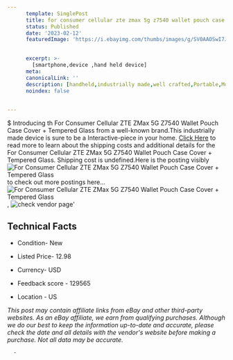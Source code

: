 ```yaml
---
      template: SinglePost
      title: for consumer cellular zte zmax 5g z7540 wallet pouch case cover tempered glass
      status: Published
      date: '2023-02-12'
      featuredImage: 'https://i.ebayimg.com/thumbs/images/g/SV0AAOSwI7JjNnJS/s-l225.jpg'
       

      excerpt: >-
        [smartphone,device ,hand held device]
      meta:
      canonicalLink: ''
      description: [handheld,industrially made,well crafted,Portable,Mobile,Compact,Convenient,Lightweight,Maneuverable,Man-portable,Miniature,Carriable,Hand-held,Light,Holdable,Transportable,Mobile device,Pocket-sized,On-the-go,Wireless,Cordless,Compact size,Convenient size, smartphone,device ,hand held device]
      noindex: false
      

---
```

$
      Introducing th For Consumer Cellular ZTE ZMax 5G Z7540 Wallet Pouch Case Cover + Tempered Glass from a well-known brand.This industrially made device  is sure to be a Interactive-piece in your home. [Click Here](https://www.ebay.com/itm/394266193781?hash=item5bcc18af75%3Ag%3ASV0AAOSwI7JjNnJS&mkevt=1&mkcid=1&mkrid=711-53200-19255-0&campid=%253CePNCampaignId%253E&customid=%253CreferenceId%253E&toolid=10049) to read more to learn about the shipping costs and additional details for the For Consumer Cellular ZTE ZMax 5G Z7540 Wallet Pouch Case Cover + Tempered Glass. Shipping cost is undefined.Here is the posting visibly ![For Consumer Cellular ZTE ZMax 5G Z7540 Wallet Pouch Case Cover + Tempered Glass](https://i.ebayimg.com/thumbs/images/g/SV0AAOSwI7JjNnJS/s-l225.jpg) to check out more postings here... ![For Consumer Cellular ZTE ZMax 5G Z7540 Wallet Pouch Case Cover + Tempered Glass](https://i.ebayimg.com/images/g/SV0AAOSwI7JjNnJS/s-l1600.jpg), ![check vendor page]()'

      

 ## Technical Facts 



     
      

 - Condition- New 


      

 - Listed Price- 12.98 


      

 - Currency- USD 


      

 - Feedback score - 129565 


      

 - Location - US 


      
      

 *_This post may contain affiliate links from eBay and other third-party websites. As an eBay affiliate, we earn from qualifying purchases. Although we do our best to keep the information up-to-date and accurate, please check the date and all details with the vendor's website before making a purchase. Not all data may be accurate._*




      -
